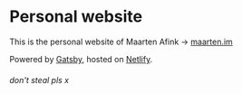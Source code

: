 # Personal website

This is the personal website of Maarten Afink → [maarten.im](https://www.maarten.im/)

Powered by [Gatsby](https://gatsbyjs.org/), hosted on [Netlify](https://www.netlify.com/).

###### don't steal pls x
